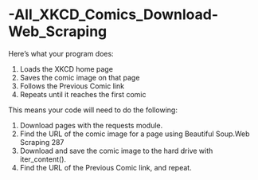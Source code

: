 # -All_XKCD_Comics_Download-Web_Scraping

Here’s what your program does:

1. Loads the XKCD home page
2. Saves the comic image on that page
3. Follows the Previous Comic link
4. Repeats until it reaches the first comic

This means your code will need to do the following:

1. Download pages with the requests module.
2. Find the URL of the comic image for a page using Beautiful Soup.Web Scraping 287
3. Download and save the comic image to the hard drive with
iter_content().
4. Find the URL of the Previous Comic link, and repeat.
